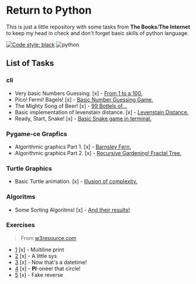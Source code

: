 # Return to Python #

This is just a little repository with some tasks from __The Books__/__The Internet__ to keep my head in check and don't forget basic skills of python language.

[![Code style: black](https://img.shields.io/badge/code%20style-black-000000.svg)](https://github.com/psf/black) ![python](https://img.shields.io/badge/python-3.10+-blue)

## List of Tasks ##

### cli ###

- Very basic Numbers Guessing. [x] - [From 1 to a 100.](cli/Number_guessing_game.py)
- Pico! Fermi! Bagels! [x] - [Basic Number Guessing Game.](cli/bagels.py)
- The Mighty Song of Beer! [x] - [99 Bottels of...](cli/beersong.py)
- Basic implementation of levenstain distance. [x] - [Levenstain Distance.](cli/lev_imp.py)
- Ready, Start, Snake! [x] - [Basic Snake game in terminal.](cli/snake.py)

### Pygame-ce Grapfics ###

- Algorithmic graphics Part 1. [x] - [Barnsley Fern.](pygame/barnsley_fern.py)
- Algorithmic graphics Part 2. [x] - [Recursive Gardening! Fractal Tree.](pygame/fractal_tree_recursive.py)

### Turtle Graphics ###

- Basic Turtle animation. [x] - [Illusion of complexity.](turtle/illusions.py)

### Algoritms ###

- Some Sorting Algoritms! [x] - [And their results!](algoritms/sortings.py)

### Exercises ###

>From [w3resource.com](https://www.w3resource.com/python-exercises/python-basic-exercises.php)

- [1](Exercises/1.py) [x] - Multiline print
- [2](Exercises/2.py) [x] - A little sys
- [3](Exercises/3.py) [x] - Now that's a datetime!
- [4](Exercises/4.py) [x] - __PI__-oneer that circle!
- [5](Exercises/5.py) [x] - Fake reverse
